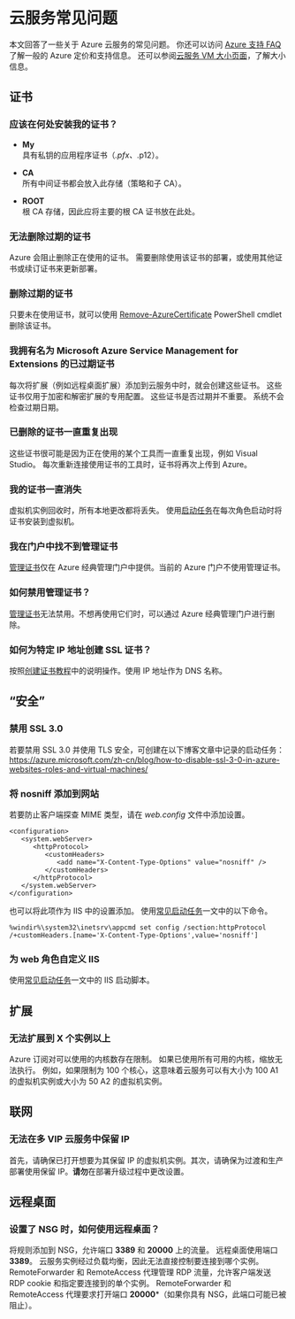<properties
    pageTitle="Azure 云服务角色常见问题解答 | Azure"
    description="有关 Azure 云服务的常见问题解答。 解答有关证书、Web 角色和辅助角色的一些常见问题。"
    services="cloud-services"
    documentationcenter=""
    author="Thraka"
    manager="timlt"
    editor="" />
<tags
    ms.assetid="84985660-2cfd-483a-8378-50eef6a0151d"
    ms.service="cloud-services"
    ms.devlang="na"
    ms.topic="article"
    ms.tgt_pltfrm="na"
    ms.workload="na"
    ms.date="11/16/2016"
    ms.author="adegeo"
    wacn.date="05/22/2017"
    ms.translationtype="Human Translation"
    ms.sourcegitcommit="8fd60f0e1095add1bff99de28a0b65a8662ce661"
    ms.openlocfilehash="e85c415dde18716f6433e505d81028c28e0b2da9"
    ms.lasthandoff="05/12/2017" />

# <a name="cloud-services-faq"></a>云服务常见问题
本文回答了一些关于 Azure 云服务的常见问题。 你还可以访问 [Azure 支持 FAQ](http://go.microsoft.com/fwlink/?LinkID=185083) 了解一般的 Azure 定价和支持信息。 还可以参阅[云服务 VM 大小页面](/documentation/articles/cloud-services-sizes-specs/)，了解大小信息。

## <a name="certificates"></a>证书
### <a name="where-should-i-install-my-certificate"></a>应该在何处安装我的证书？
- **My**  
 具有私钥的应用程序证书（*.pfx、*.p12）。

- **CA**  
所有中间证书都会放入此存储（策略和子 CA）。

- **ROOT**  
根 CA 存储，因此应将主要的根 CA 证书放在此处。

### <a name="i-cant-remove-expired-certificate"></a>无法删除过期的证书
Azure 会阻止删除正在使用的证书。 需要删除使用该证书的部署，或使用其他证书或续订证书来更新部署。

### <a name="delete-an-expired-certificate"></a>删除过期的证书

只要未在使用证书，就可以使用 [Remove-AzureCertificate](https://msdn.microsoft.com/zh-cn/library/azure/mt589145.aspx) PowerShell cmdlet 删除该证书。

### <a name="i-have-expired-certificates-named-windows-azure-service-management-for-extensions"></a>我拥有名为 Microsoft Azure Service Management for Extensions 的已过期证书
每次将扩展（例如远程桌面扩展）添加到云服务中时，就会创建这些证书。 这些证书仅用于加密和解密扩展的专用配置。 这些证书是否过期并不重要。 系统不会检查过期日期。

### <a name="certificates-i-have-deleted-keep-reappearing"></a>已删除的证书一直重复出现
这些证书很可能是因为正在使用的某个工具而一直重复出现，例如 Visual Studio。 每次重新连接使用证书的工具时，证书将再次上传到 Azure。

### <a name="my-certificates-keep-disappearing"></a>我的证书一直消失
虚拟机实例回收时，所有本地更改都将丢失。 使用[启动任务](/documentation/articles/cloud-services-startup-tasks/)在每次角色启动时将证书安装到虚拟机。

### <a name="i-cannot-find-my-management-certificates-in-the-portal"></a>我在门户中找不到管理证书
[管理证书](/documentation/articles/azure-api-management-certs/)仅在 Azure 经典管理门户中提供。当前的 Azure 门户不使用管理证书。

### <a name="how-can-i-disable-a-management-certificate"></a>如何禁用管理证书？
[管理证书](/documentation/articles/azure-api-management-certs/)无法禁用。不想再使用它们时，可以通过 Azure 经典管理门户进行删除。

### 如何为特定 IP 地址创建 SSL 证书？
按照[创建证书教程](/documentation/articles/cloud-services-certs-create/)中的说明操作。使用 IP 地址作为 DNS 名称。

## <a name="security"></a>“安全”
### <a name="disable-ssl-30"></a>禁用 SSL 3.0
若要禁用 SSL 3.0 并使用 TLS 安全，可创建在以下博客文章中记录的启动任务：https://azure.microsoft.com/zh-cn/blog/how-to-disable-ssl-3-0-in-azure-websites-roles-and-virtual-machines/

### <a name="add-nosniff-to-your-website"></a>将 **nosniff** 添加到网站
若要防止客户端探查 MIME 类型，请在 *web.config* 文件中添加设置。

    <configuration>
       <system.webServer>
          <httpProtocol>
             <customHeaders>
                <add name="X-Content-Type-Options" value="nosniff" />
             </customHeaders>
          </httpProtocol>
       </system.webServer>
    </configuration>

也可以将此项作为 IIS 中的设置添加。 使用[常见启动任务](/documentation/articles/cloud-services-startup-tasks-common/#configure-iis-startup-with-appcmdexe)一文中的以下命令。

    %windir%\system32\inetsrv\appcmd set config /section:httpProtocol /+customHeaders.[name='X-Content-Type-Options',value='nosniff']

### <a name="customize-iis-for-a-web-role"></a>为 web 角色自定义 IIS
使用[常见启动任务](/documentation/articles/cloud-services-startup-tasks-common/#configure-iis-startup-with-appcmdexe)一文中的 IIS 启动脚本。

## <a name="scaling"></a>扩展
### <a name="i-cannot-scale-beyond-x-instances"></a>无法扩展到 X 个实例以上
Azure 订阅对可以使用的内核数存在限制。 如果已使用所有可用的内核，缩放无法执行。 例如，如果限制为 100 个核心，这意味着云服务可以有大小为 100 A1 的虚拟机实例或大小为 50 A2 的虚拟机实例。

## <a name="networking"></a>联网
### <a name="i-cant-reserve-an-ip-in-a-multi-vip-cloud-service"></a>无法在多 VIP 云服务中保留 IP

首先，请确保已打开想要为其保留 IP 的虚拟机实例。其次，请确保为过渡和生产部署使用保留 IP。**请勿**在部署升级过程中更改设置。

## <a name="remote-desktop"></a>远程桌面
### <a name="how-do-i-remote-desktop-when-i-have-an-nsg"></a>设置了 NSG 时，如何使用远程桌面？
将规则添加到 NSG，允许端口 **3389** 和 **20000** 上的流量。  远程桌面使用端口 **3389**。  云服务实例经过负载均衡，因此无法直接控制要连接到哪个实例。  RemoteForwarder 和 RemoteAccess 代理管理 RDP 流量，允许客户端发送 RDP cookie 和指定要连接到的单个实例。  RemoteForwarder 和 RemoteAccess 代理要求打开端口 **20000***（如果你具有 NSG，此端口可能已被阻止）。